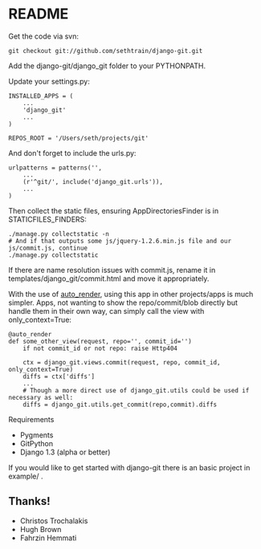 README
======

Get the code via svn:

    git checkout git://github.com/sethtrain/django-git.git

Add the django-git/django_git folder to your PYTHONPATH.

Update your settings.py:

    INSTALLED_APPS = (
        ...
        'django_git'
        ...
    )

    REPOS_ROOT = '/Users/seth/projects/git'

And don't forget to include the urls.py:

    urlpatterns = patterns('',
        ...
        (r'^git/', include('django_git.urls')),
        ...
    )

Then collect the static files, ensuring AppDirectoriesFinder is in STATICFILES_FINDERS:

    ./manage.py collectstatic -n
    # And if that outputs some js/jquery-1.2.6.min.js file and our js/commit.js, continue
    ./manage.py collectstatic

If there are name resolution issues with commit.js, rename it in templates/django_git/commit.html and move it appropriately.

With the use of [auto_render](http://djangosnippets.org/snippets/559/), using this app in other projects/apps is much simpler. Apps, not wanting to show the repo/commit/blob directly but handle them in their own way, can simply call the view with only_context=True:

    @auto_render
    def some_other_view(request, repo='', commit_id='')
        if not commit_id or not repo: raise Http404

        ctx = django_git.views.commit(request, repo, commit_id, only_context=True)
        diffs = ctx['diffs']
        ...
        # Though a more direct use of django_git.utils could be used if necessary as well:
        diffs = django_git.utils.get_commit(repo,commit).diffs


Requirements

* Pygments
* GitPython
* Django 1.3 (alpha or better)

If you would like to get started with django-git there is an basic project in example/ .

Thanks!
-------
* Christos Trochalakis
* Hugh Brown
* Fahrzin Hemmati
